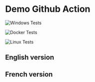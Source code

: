 # Demo Github Action

![Windows Tests](https://github.com/omiossec/Github_Action_Demo/workflows/Windows-wks/badge.svg)

![Docker Tests](https://github.com/omiossec/Github_Action_Demo/workflows/docker-wks/badge.svg)

![Linux Tests](https://github.com/omiossec/Github_Action_Demo/workflows/Linux-wks/badge.svg)


## English version

## French version

